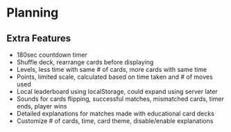 # Planning

## Extra Features
- 180sec countdown timer
- Shuffle deck, rearrange cards before displaying
- Levels, less time with same # of cards, more cards with same time
- Points, limited scale, calculated based on time taken and # of moves used
- Local leaderboard using localStorage, could expand using server later
- Sounds for cards flipping, successful matches, mismatched cards, timer ends, player wins
- Detailed explanations for matches made with educational card decks
- Customize # of cards, time, card theme, disable/enable explanations